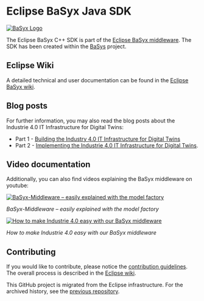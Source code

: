 # Eclipse BaSyx Java SDK
[![BaSyx Logo](https://www.eclipse.org/basyx/img/basyxlogo.png)](https://www.eclipse.org/basyx/)

The Eclipse BaSyx C++ SDK is part of the [Eclipse BaSyx middleware](https://www.eclipse.org/basyx/). The SDK has been created within the [BaSys](https://www.basys40.de/) project.

## Eclipse Wiki
A detailed technical and user documentation can be found in the [Eclipse BaSyx wiki](https://wiki.eclipse.org/BaSyx).

## Blog posts

For further information, you may also read the blog posts about the Industrie 4.0 IT Infrastructure for Digital Twins:
- Part 1 - [Building the Industry 4.0 IT Infrastructure for Digital Twins](https://www.iese.fraunhofer.de/blog/industry-4-0-it-infrastructure-for-digital-twins/)
- Part 2 - [Implementing the Industrie 4.0 IT Infrastructure for Digital Twins](https://www.iese.fraunhofer.de/blog/industrie-4-0-it-infrastructure-for-digital-twins-part2/).

## Video documentation

Additionally, you can also find videos explaining the BaSyx middleware on youtube:

[![BaSyx-Middleware – easily explained with the model factory](http://img.youtube.com/vi/bMY8FLhjjRI/mqdefault.jpg)](http://www.youtube.com/watch?v=bMY8FLhjjRI)

*BaSyx-Middleware – easily explained with the model factory*

[![How to make Industrie 4.0 easy with our BaSyx middleware](http://img.youtube.com/vi/kx2F5E5foLU/mqdefault.jpg)](http://www.youtube.com/watch?v=kx2F5E5foLU)

*How to make Industrie 4.0 easy with our BaSyx middleware*

## Contributing

If you would like to contribute, please notice the [contribution guidelines](CONTRIBUTING.md). The overall process is described in the [Eclipse wiki](https://wiki.eclipse.org/BaSyx_/_Developer_/_Contributing).

This GitHub project is migrated from the Eclipse infrastructure. For the archived history, see the [previous repository](https://git.eclipse.org/c/basyx/basyx.git/).
